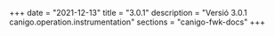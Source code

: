 +++
date        = "2021-12-13"
title       = "3.0.1"
description = "Versió 3.0.1 canigo.operation.instrumentation"
sections    = "canigo-fwk-docs"
+++